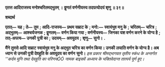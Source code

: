 **एतत्त आदिराजस्य मनोश्चरितमद्भुतम् ।** **वॢणतं वर्णनीयस्य तदपत्योदयं शृणु ॥ ३९॥** 

**शब्दार्थ** 

**एतत्—** **यह** **; ते—** **तुम** **; आदि-राजस्य—** **प्रथम सम्राट के** **; मनो:—** **स्वायंभुव मनु के** **; चरितम्—** **चरित्र** **; अद्भुतम्—** **आश्चर्यजनक** **; वॢणतम्—** **वर्णन किया गया** **; वर्णनीयस्य—** **जिनका यश वर्णन करने के योग्य है** **; तत्-अपत्य—** **उनकी** **पुत्री का** **; उदयम्—** **अवयुदय** **; शृणु—** **सुनो।** **.** 

**मैंने तुमसे आदि सम्राट स्वायंभुव मनु के अद्भुत चरित्र का वर्णन किया। उनकी** **लयाति वर्णन के योग्य है। अब ध्यान से उनकी पुत्री देवहूति के अवयुदय का वर्णन** **सुनो।** *इस प्रकार श्रीमद्भागवत तृतीय स्कंध के अन्तर्गत ''कर्दम मुनि तथा देवहूति का परिणयÓÓ* *नामक बाइसवें अध्याय के भक्तिवेदान्त तात्पर्य पूर्ण हुए।* 